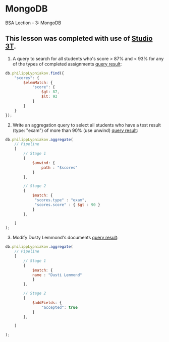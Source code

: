 # MongoDB
BSA Lection - 3: MongoDB

## This lesson was completed with use of [Studio 3T].

1. A query to search for all students who's score > 87% and < 93% for any of the types of completed assignments [query result][1st]:
```javascript
db.philippLypniakov.find({
    "scores": {
        $elemMatch: {
            "score": {
                $gt: 87,
                $lt: 93
            }
        }
    }
});
```
2. Write an aggregation query to select all students who have a test result (type: "exam") of more than 90% (use unwind) [query result][2nd]:
```javascript
db.philippLypniakov.aggregate(
	// Pipeline
	[
		// Stage 1
		{
			$unwind: {
			    path : "$scores"
			}
		},

		// Stage 2
		{
			$match: {
			 "scores.type" : "exam",
			 "scores.score" : { $gt : 90 }
			}
		},

	]
);
```
3. Modify Dusty Lemmond's documents [query result][3rd]:
```javascript
db.philippLypniakov.aggregate(
	// Pipeline
	[
		// Stage 1
		{
			$match: {
			name : "Dusti Lemmond"
			}
		},

		// Stage 2
		{
			$addFields: {
			    "accepted": true
			}
		},

	]

);
```

[Studio 3T]: <https://studio3t.com/>
[1st]: <https://github.com/RAYDENFilipp/MongoDB/blob/4552062f5a6ac1baf3279a4bf5ac655456cd2200/dataSample.json>
[2nd]:<https://github.com/RAYDENFilipp/MongoDB/blob/05c2cfef17de6ffc4fde533c4b46cff97250fe67/dataSample.json>
[3rd]:<https://github.com/RAYDENFilipp/MongoDB/blob/468c57b9c3937102417fc3bd3321ba1d24511b21/dataSample.json>
